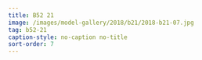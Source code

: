 ```yaml
---
title: B52 21
image: /images/model-gallery/2018/b21/2018-b21-07.jpg
tag: b52-21
caption-style: no-caption no-title
sort-order: 7
---
```

